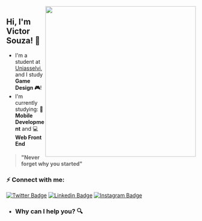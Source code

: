 <img align="right" width="400" src="https://hackernoon.com/images/f2px36fy.gif" />

## Hi, I'm Victor Souza! 👋


- I'm a student at [Uniasselvi](https://portal.uniasselvi.com.br/), and I study **Game Design 🎮**!
- I'm currently studying: 
📱 **Mobile Development** and 💻**Web Front End**


> #### "Never forget why you started"

### ⚡️ Connect with me:
[![Twitter Badge](https://img.shields.io/badge/-@Victor_Souza-6633cc?style=flat-square&labelColor=6633cc&logo=twitter&logoColor=white&link=https://twitter.com/zBluernzz)](https://twitter.com/zBluernzz) 
[![Linkedin Badge](https://img.shields.io/badge/-Victor_Souza-6633cc?style=flat-square&logo=Linkedin&logoColor=white&link=https://www.linkedin.com/in/victor-souza-a96239215/)](https://www.linkedin.com/in/victor-souza-a96239215/) 
[![Instagram Badge](https://img.shields.io/badge/-Victor_Souza-6633cc?style=flat-square&logo=instagram&logoColor=white&link=https://www.instagram.com/zjamessz/)](https://www.instagram.com/zjamessz/)

- ### Why can I help you? 🔍
